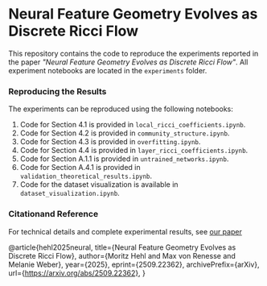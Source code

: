 # Neural Feature Geometry Evolves as Discrete Ricci Flow

This repository contains the code to reproduce the experiments reported in the paper *"Neural Feature Geometry Evolves as Discrete Ricci Flow"*. All experiment notebooks are located in the `experiments` folder.

### Reproducing the Results
The experiments can be reproduced using the following notebooks:  
1. Code for Section 4.1 is provided in `local_ricci_coefficients.ipynb`. 
2. Code for Section 4.2 is provided in `community_structure.ipynb`.  
3. Code for Section 4.3 is provided in `overfitting.ipynb`.
4. Code for Section 4.4 is provided in `layer_ricci_coefficients.ipynb`.  
5. Code for Section A.1.1 is provided in `untrained_networks.ipynb`. 
6. Code for Section A.4.1 is provided in `validation_theoretical_results.ipynb`.  
7. Code for the dataset visualization is available in `dataset_visualization.ipynb`.

### Citationand Reference

For technical details and complete experimental results, see [our paper](https://arxiv.org/abs/2509.22362)

@article{hehl2025neural,
      title={Neural Feature Geometry Evolves as Discrete Ricci Flow}, 
      author={Moritz Hehl and Max von Renesse and Melanie Weber},
      year={2025},
      eprint={2509.22362},
      archivePrefix={arXiv},
      url={https://arxiv.org/abs/2509.22362}, 
}